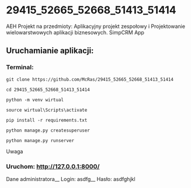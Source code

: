 # 29415_52665_52668_51413_51414
AEH Projekt na przedmioty: Aplikacyjny projekt zespołowy i Projektowanie wielowarstwowych aplikacji biznesowych.
SimpCRM App

## Uruchamianie aplikacji:

### Terminal:
```
git clone https://github.com/McRas/29415_52665_52668_51413_51414
```
```
cd 29415_52665_52668_51413_51414
```
```
python -m venv wirtual
```
```
source wirtual\Scripts\activate
```
```
pip install -r requirements.txt
```
```
python manage.py createsuperuser
```
```
python manage.py runserver
```


Uwaga

### Uruchom: http://127.0.0.1:8000/

Dane administratora__
Login: asdfg__
Hasło: asdfghjkl
